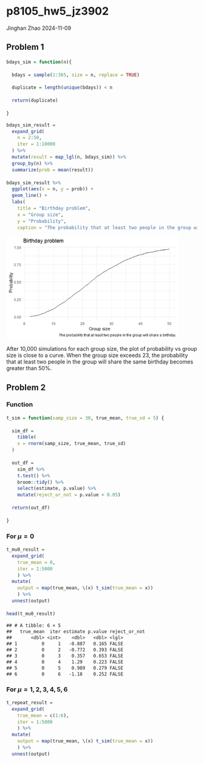 p8105_hw5_jz3902
================
Jinghan Zhao
2024-11-09

## Problem 1

``` r
bdays_sim = function(n){

  bdays = sample(1:365, size = n, replace = TRUE)
  
  duplicate = length(unique(bdays)) < n

  return(duplicate)
  
}
```

``` r
bdays_sim_result = 
  expand_grid(
    n = 2:50,
    iter = 1:10000
  ) %>% 
  mutate(result = map_lgl(n, bdays_sim)) %>% 
  group_by(n) %>% 
  summarize(prob = mean(result))

bdays_sim_result %>% 
  ggplot(aes(x = n, y = prob)) +
  geom_line() +
  labs(
    title = "Birthday problem",
    x = "Group size",
    y = "Probability",
    caption = "The probability that at least two people in the group will share a birthday.")
```

<img src="p8105_hw5_jz3902_files/figure-gfm/bdays_sim-1.png" width="90%" />

After 10,000 simulations for each group size, the plot of probability vs
group size is close to a curve. When the group size exceeds 23, the
probability that at least two people in the group will share the same
birthday becomes greater than 50%.

## Problem 2

### Function

``` r
t_sim = function(samp_size = 30, true_mean, true_sd = 5) {
  
  sim_df = 
    tibble(
    x = rnorm(samp_size, true_mean, true_sd)
  )
  
  out_df = 
    sim_df %>% 
    t.test() %>% 
    broom::tidy() %>% 
    select(estimate, p.value) %>% 
    mutate(reject_or_not = p.value < 0.05)
    
  return(out_df)
  
}
```

### For $\mu = 0$

``` r
t_mu0_result = 
  expand_grid(
    true_mean = 0,
    iter = 1:5000
    ) %>% 
  mutate(
    output = map(true_mean, \(x) t_sim(true_mean = x))
    ) %>% 
  unnest(output)

head(t_mu0_result)
```

    ## # A tibble: 6 × 5
    ##   true_mean  iter estimate p.value reject_or_not
    ##       <dbl> <int>    <dbl>   <dbl> <lgl>        
    ## 1         0     1   -0.887   0.165 FALSE        
    ## 2         0     2   -0.772   0.393 FALSE        
    ## 3         0     3    0.357   0.653 FALSE        
    ## 4         0     4    1.29    0.223 FALSE        
    ## 5         0     5    0.989   0.279 FALSE        
    ## 6         0     6   -1.18    0.252 FALSE

### For $\mu = {1,2,3,4,5,6}$

``` r
t_repeat_result = 
  expand_grid(
    true_mean = c(1:6),
    iter = 1:5000
    ) %>% 
  mutate(
    output = map(true_mean, \(x) t_sim(true_mean = x))
    ) %>% 
  unnest(output)
```

